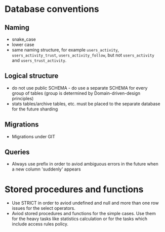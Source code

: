 # Database conventions

## Naming
* snake_case
* lower case
* same naming structure, for example `users_activity`, `users_activity_trust`, `users_activity_follow`, but not
`users_activity` and `users_trust_activity`.

## Logical structure
* do not use public SCHEMA - do use a separate SCHEMA for every group of tables (group is determined by Domain-driven-design principles)
* stats tables/archive tables, etc. must be placed to the separate database for the future sharding


## Migrations
* Migrations under GIT


## Queries
* Always use prefix in order to aviod ambiguous errors in the future when a new column 'suddenly' appears


# Stored procedures and functions
* Use STRICT in order to aviod undefined and null and more than one row issues for the select operators.
* Aviod stored procedures and functions for the simple cases. Use them for the heavy tasks like statistics calculation or for the tasks which include access rules policy.
